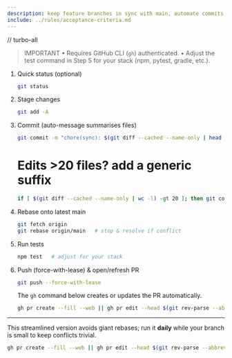 ```yaml
---
description: keep feature branches in sync with main, automate commits, and open pull requests
include: ../rules/acceptance-criteria.md
---
```


// turbo-all

> IMPORTANT
> • Requires GitHub CLI (`gh`) authenticated.
> • Adjust the test command in Step 5 for your stack (npm, pytest, gradle, etc.).

1. Quick status (optional)

   ```bash
   git status
   ```

2. Stage changes

   ```bash
   git add -A
   ```

3. Commit (auto-message summarises files)

   ```bash
   git commit -m "chore(sync): $(git diff --cached --name-only | head -n 20 | paste -sd ',' -)"
   ```

   # Edits >20 files? add a generic suffix

   ```bash
   if [ $(git diff --cached --name-only | wc -l) -gt 20 ]; then git commit --amend -m "chore(sync): update $(git diff --cached --name-only | wc -l) files"; fi
   ```

4. Rebase onto latest main

   ```bash
   git fetch origin
   git rebase origin/main   # stop & resolve if conflict
   ```

5. Run tests

   ```bash
   npm test   # adjust for your stack
   ```

6. Push (force-with-lease) & open/refresh PR

   ```bash
   git push --force-with-lease
   ```

   The `gh` command below creates or updates the PR automatically.

   ```bash
   gh pr create --fill --web || gh pr edit --head $(git rev-parse --abbrev-ref HEAD) --title "$(git log -1 --pretty=%s)" --body "Automated sync via /git-sync workflow"
   ```

---

This streamlined version avoids giant rebases; run it **daily** while your branch is small to keep conflicts trivial.

   ```bash
   gh pr create --fill --web || gh pr edit --head $(git rev-parse --abbrev-ref HEAD) --title "$(git log -1 --pretty=%s)" --body "Automated sync via /git-sync workflow"
   ```

